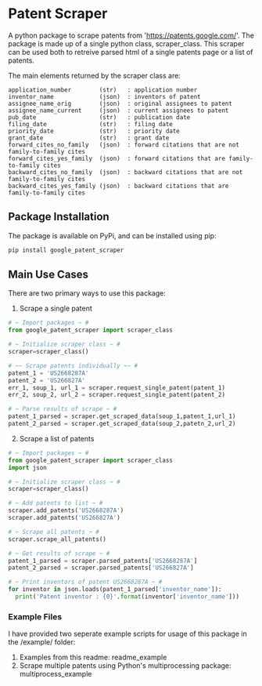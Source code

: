 # Patent Scraper
A python package to scrape patents from 'https://patents.google.com/'. The package is made up of a single python class, scraper_class. This scraper can be used both to retreive parsed html of a single patents page or a list of patents.

The main elements returned by the scraper class are:

    application_number        (str)   : application number
    inventor_name             (json)  : inventors of patent 
    assignee_name_orig        (json)  : original assignees to patent
    assignee_name_current     (json)  : current assignees to patent
    pub_date                  (str)   : publication date
    filing_date               (str)   : filing date
    priority_date             (str)   : priority date
    grant_date                (str)   : grant date
    forward_cites_no_family   (json)  : forward citations that are not family-to-family cites
    forward_cites_yes_family  (json)  : forward citations that are family-to-family cites
    backward_cites_no_family  (json)  : backward citations that are not family-to-family cites
    backward_cites_yes_family (json)  : backward citations that are family-to-family cites

## Package Installation
The package is available on PyPi, and can be installed using pip:

```python
pip install google_patent_scraper
```

## Main Use Cases

There are two primary ways to use this package:
1. Scrape a single patent

``` python
# ~ Import packages ~ #
from google_patent_scraper import scraper_class

# ~ Initialize scraper class ~ #
scraper=scraper_class() 

# ~~ Scrape patents individually ~~ #
patent_1 = 'US2668287A'
patent_2 = 'US266827A'
err_1, soup_1, url_1 = scraper.request_single_patent(patent_1)
err_2, soup_2, url_2 = scraper.request_single_patent(patent_2)

# ~ Parse results of scrape ~ #
patent_1_parsed = scraper.get_scraped_data(soup_1,patent_1,url_1)
patent_2_parsed = scraper.get_scraped_data(soup_2,patetn_2,url_2)
```

2. Scrape a list of patents

```python
# ~ Import packages ~ #
from google_patent_scraper import scraper_class
import json

# ~ Initialize scraper class ~ #
scraper=scraper_class()

# ~ Add patents to list ~ #
scraper.add_patents('US2668287A')
scraper.add_patents('US266827A')

# ~ Scrape all patents ~ #
scraper.scrape_all_patents()

# ~ Get results of scrape ~ #
patent_1_parsed = scraper.parsed_patents['US2668287A']
patent_2_parsed = scraper.parsed_patents['US266827A']

# ~ Print inventors of patent US2668287A ~ #
for inventor in json.loads(patent_1_parsed['inventor_name']):
  print('Patent inventor : {0}'.format(inventor['inventor_name']))
```


### Example Files

I have provided two seperate example scripts for usage of this package in the /example/ folder:
  1. Examples from this readme: readme_example
  2. Scrape multiple patents using Python's multiprocessing package: multiprocess_example

